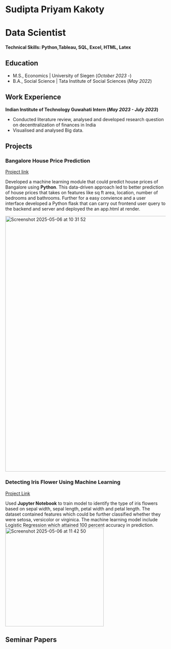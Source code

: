 # Sudipta Priyam Kakoty
# Data Scientist

#### Technical Skills: Python,Tableau, SQL, Excel, HTML, Latex

## Education
- M.S., Economics	| University of Siegen (_October 2023 -_)	 			        		
- B.A., Social Science | Tata Institute of Social Sciences (_May 2022_)

## Work Experience
**Indian Institute of Technology Guwahati Intern (_May 2023 - July 2023_)**
- Conducted literature review, analysed and developed research question on decenttralization of finances in India
- Visualised and analysed Big data. 

## Projects
### Bangalore House Price Prediction 
[Project link](https://house-prediction-p7qa.onrender.com)

Developed a machine learning module that could predict house prices of Bangalore using **Python**. This data-driven approach led to better prediction of house prices that takes on features like sq ft area, location, number of bedrooms and bathrooms. Further for a easy convience and a user interface developed a Python flask that can carry out frontend user query to the backend and server and deployed the an app.html at render.</br>

<img width="800" alt="Screenshot 2025-05-06 at 10 31 52" src="https://github.com/user-attachments/assets/50f31e7d-c983-4b88-96d9-e2c209ae99b9" />



### Detecting Iris Flower Using Machine Learning 
[Project Link](https://github.com/Sudecon5/Iris)

Used **Jupyter Notebook** to train model to identify the type of iris flowers based on sepal width, sepal length, petal width and petal length. The dataset contained features which could be further classified whether they were setosa, versicolor or virginica. The machine learning model include Logistic Regression which attained 100 percent accuracy in prediction. </br>
<img width="309" alt="Screenshot 2025-05-06 at 11 42 50" src="https://github.com/user-attachments/assets/1fc73724-8486-41b9-a8d8-efc8d97498c4" />


## Seminar Papers 


